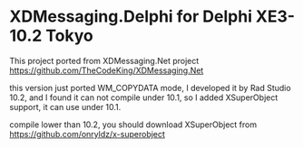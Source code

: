 # XDMessaging.Delphi for Delphi XE3-10.2 Tokyo
This project ported from XDMessaging.Net project
https://github.com/TheCodeKing/XDMessaging.Net

this version just ported WM_COPYDATA mode, I developed it by Rad Studio 10.2, and I found it can not compile under 10.1, so I added XSuperObject support, it can use under 10.1.

compile lower than 10.2, you should download XSuperObject from https://github.com/onryldz/x-superobject